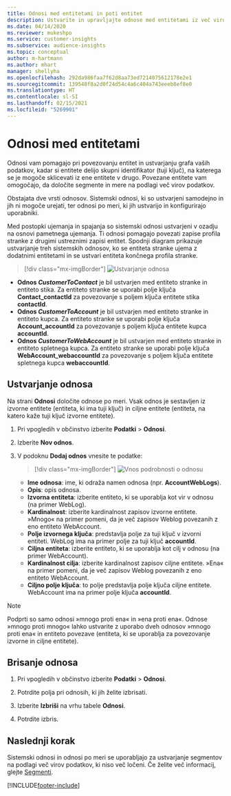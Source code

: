 ```yaml
---
title: Odnosi med entitetami in poti entitet
description: Ustvarite in upravljajte odnose med entitetami iz več virov podatkov.
ms.date: 04/14/2020
ms.reviewer: mukeshpo
ms.service: customer-insights
ms.subservice: audience-insights
ms.topic: conceptual
author: m-hartmann
ms.author: mhart
manager: shellyha
ms.openlocfilehash: 292da986faa7f62d8aa73ed7214075612178e2e1
ms.sourcegitcommit: 139548f8a2d0f24d54c4a6c404a743eeeb8ef8e0
ms.translationtype: HT
ms.contentlocale: sl-SI
ms.lasthandoff: 02/15/2021
ms.locfileid: "5269901"
---
```

# <a name="relationships-between-entities"></a>Odnosi med entitetami

Odnosi vam pomagajo pri povezovanju entitet in ustvarjanju grafa vaših podatkov, kadar si entitete delijo skupni identifikator (tuji ključ), na katerega se je mogoče sklicevati iz ene entitete v drugo. Povezane entitete vam omogočajo, da določite segmente in mere na podlagi več virov podatkov.

Obstajata dve vrsti odnosov. Sistemski odnosi, ki so ustvarjeni samodejno in jih ni mogoče urejati, ter odnosi po meri, ki jih ustvarijo in konfigurirajo uporabniki.

Med postopki ujemanja in spajanja so sistemski odnosi ustvarjeni v ozadju na osnovi pametnega ujemanja. Ti odnosi pomagajo povezati zapise profila stranke z drugimi ustreznimi zapisi entitet. Spodnji diagram prikazuje ustvarjanje treh sistemskih odnosov, ko se entiteta stranke ujema z dodatnimi entitetami in se ustvari entiteta končnega profila stranke.

> [!div class="mx-imgBorder"]
> ![Ustvarjanje odnosa](media/relationships-entities-merge.png "Ustvarjanje odnosa")

- **Odnos *CustomerToContact*** je bil ustvarjen med entiteto stranke in entiteto stika. Za entiteto stranke se uporabi polje ključa **Contact_contactId** za povezovanje s poljem ključa entitete stika **contactId**.
- **Odnos *CustomerToAccount*** je bil ustvarjen med entiteto stranke in entiteto kupca. Za entiteto stranke se uporabi polje ključa **Account_accountId** za povezovanje s poljem ključa entitete kupca **accountId**.
- **Odnos *CustomerToWebAccount*** je bil ustvarjen med entiteto stranke in entiteto spletnega kupca. Za entiteto stranke se uporabi polje ključa **WebAccount_webaccountId** za povezovanje s poljem ključa entitete spletnega kupca **webaccountId**.

## <a name="create-a-relationship"></a>Ustvarjanje odnosa

Na strani **Odnosi** določite odnose po meri. Vsak odnos je sestavljen iz izvorne entitete (entiteta, ki ima tuji ključ) in ciljne entitete (entiteta, na katero kaže tuji ključ izvorne entitete).

1. Pri vpogledih v občinstvo izberite **Podatki** > **Odnosi**.

2. Izberite **Nov odnos**.

3. V podoknu **Dodaj odnos** vnesite te podatke:

   > [!div class="mx-imgBorder"]
   > ![Vnos podrobnosti o odnosu](media/relationships-add.png "Vnos podrobnosti o odnosu")

   - **Ime odnosa**: ime, ki odraža namen odnosa (npr. **AccountWebLogs**).
   - **Opis**: opis odnosa.
   - **Izvorna entiteta**: izberite entiteto, ki se uporablja kot vir v odnosu (na primer WebLog).
   - **Kardinalnost**: izberite kardinalnost zapisov izvorne entitete. »Mnogo« na primer pomeni, da je več zapisov Weblog povezanih z eno entiteto WebAccount.
   - **Polje izvornega ključa**: predstavlja polje za tuji ključ v izvorni entiteti. WebLog ima na primer polje za tuji ključ **accountId**.
   - **Ciljna entiteta**: izberite entiteto, ki se uporablja kot cilj v odnosu (na primer WebAccount).
   - **Kardinalnost cilja**: izberite kardinalnost zapisov ciljne entitete. »Ena« na primer pomeni, da je več zapisov Weblog povezanih z eno entiteto WebAccount.
   - **Ciljno polje ključa**: to polje predstavlja polje ključa ciljne entitete. WebAccount ima na primer polje ključa **accountId**.

> [!NOTE]
> Podprti so samo odnosi »mnogo proti ena« in »ena proti ena«. Odnose »mnogo proti mnogo« lahko ustvarite z uporabo dveh odnosov »mnogo proti ena« in entiteto povezave (entiteta, ki se uporablja za povezovanje izvorne in ciljne entitete).

## <a name="delete-a-relationship"></a>Brisanje odnosa

1. Pri vpogledih v občinstvo izberite **Podatki** > **Odnosi**.

2. Potrdite polja pri odnosih, ki jih želite izbrisati.

3. Izberite **Izbriši** na vrhu tabele **Odnosi**.

4. Potrdite izbris.

## <a name="next-step"></a>Naslednji korak

Sistemski odnosi in odnosi po meri se uporabljajo za ustvarjanje segmentov na podlagi več virov podatkov, ki niso več ločeni. Če želite več informacij, glejte [Segmenti](segments.md).


[!INCLUDE[footer-include](../includes/footer-banner.md)]